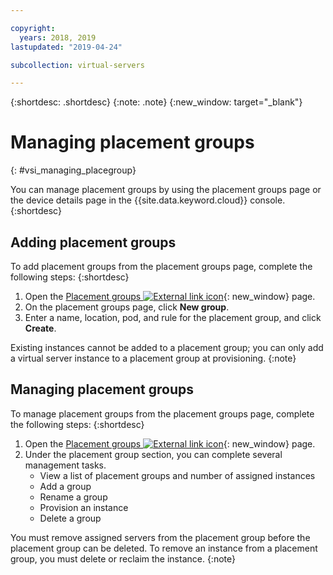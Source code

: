 ```yaml
---

copyright:
  years: 2018, 2019
lastupdated: "2019-04-24"

subcollection: virtual-servers

---
```


{:shortdesc: .shortdesc}
{:note: .note}
{:new_window: target="_blank"}

# Managing placement groups
{: #vsi_managing_placegroup}

You can manage placement groups by using the placement groups page or the device details page in the {{site.data.keyword.cloud}} console.
{:shortdesc}

## Adding placement groups

To add placement groups from the placement groups page, complete the following steps:
{:shortdesc}

1. Open the [Placement groups ![External link icon](../icons/launch-glyph.svg "External link icon")](https://cloud.ibm.com/gen1/infrastructure/placement-groups){: new_window} page.
2. On the placement groups page, click **New group**.
3. Enter a name, location, pod, and rule for the placement group, and click **Create**.

Existing instances cannot be added to a placement group; you can only add a virtual server instance to a placement group at provisioning. 
{:note}

## Managing placement groups

To manage placement groups from the placement groups page, complete the following steps:
{:shortdesc}

1. Open the [Placement groups ![External link icon](../icons/launch-glyph.svg "External link icon")](https://cloud.ibm.com/gen1/infrastructure/placement-groups){: new_window} page.
2. Under the placement group section, you can complete several management tasks.
     * View a list of placement groups and number of assigned instances
     * Add a group
     * Rename a group
     * Provision an instance
     * Delete a group
     
You must remove assigned servers from the placement group before the placement group can be deleted. To remove an instance from a placement group, you must delete or reclaim the instance.
{:note}
